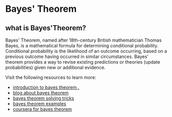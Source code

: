 # Bayes' Theorem

## what is Bayes'Theorem?
Bayes' Theorem, named after 18th-century British mathematician Thomas Bayes, is a mathematical formula for determining conditional probability. Conditional probability is the likelihood of an outcome occurring, based on a previous outcome having occurred in similar circumstances. Bayes' theorem provides a way to revise existing predictions or theories (update probabilities) given new or additional evidence.

Visit the following resources to learn more:
- [introduction to bayes theorem  .](https://www.investopedia.com/terms/b/bayes-theorem.asp)
- [blog about bayes theorem ](https://fs.blog/bayes-theorem/)
- [bayes theorem solving tricks ](https://youtu.be/XQoLVl31ZfQ)
- [bayes theorem examples ](https://youtu.be/PhNexztbUW0)
- [coursera for bayes theorem ](https://www.coursera.org/videos/fe-exam/nQG7g?query=bayes&source=search)
